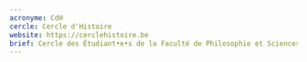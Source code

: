 ```yaml
---
acronyme: CdH
cercle: Cercle d'Histoire
website: https://cerclehistoire.be
brief: Cercle des Étudiant•e•s de la Faculté de Philosophie et Sciences sociales du Département Histoire, histoire de l'art et archéologie
---
```

